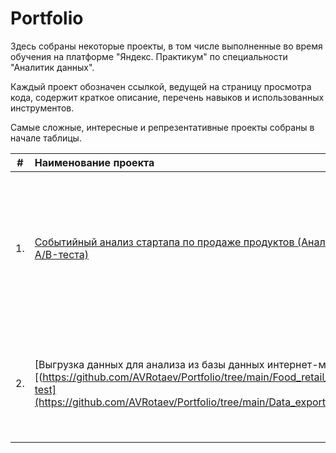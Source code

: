 # Portfolio

Здесь собраны некоторые проекты, в том числе выполненные во время обучения на платформе "Яндекс. Практикум" по специальности "Аналитик данных".

Каждый проект обозначен ссылкой, ведущей на страницу просмотра кода, содержит краткое описание, перечень навыков и использованных инструментов.

Самые сложные, интересные и репрезентативные проекты собраны в начале таблицы.

| #    | Наименование проекта                | Описание                                                     | Стек                                                         |
| ---- | :----------------------------------------------------------- | :----------------------------------------------------------- | :----------------------------------------------------------- |
| 1.   | [Событийный анализ стартапа по продаже продуктов (Анализ результатов A/B-теста)](https://github.com/AVRotaev/Portfolio/tree/main/Food_retail_app_fonts_AB-test) | Изучение воронки продаж <br/>на примере данных приложения по продаже продуктов. <br/> Статистический анализ результатов A/B-теста | python, pandas, numpy, scipy, matplotlib       |
| 2.   | [Выгрузка данных для анализа из базы данных интернет-магазина][(https://github.com/AVRotaev/Portfolio/tree/main/Food_retail_app_fonts_AB-test](https://github.com/AVRotaev/Portfolio/tree/main/Data_export_PostgreSQL)) | Выгрузка из базы данных наборы данных необходимых метрик для когортного анализа за выбранный период | python, pandas, sqlalchemy, PostgreSQL     |
